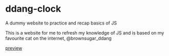 # ddang-clock
A dummy website to practice and recap basics of JS

This is a website for me to refresh my knowledge of JS and is based on my favourite cat on the internet, @brownsugar_ddang

[preview](https://ddang-clock.netlify.app)

